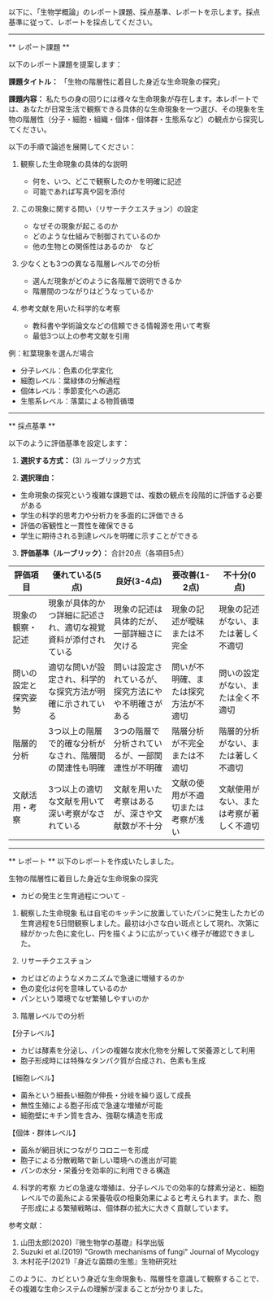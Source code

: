 以下に、「生物学概論」のレポート課題、採点基準、レポートを示します。採点基準に従って、レポートを採点してください。

---------------------------------------
** レポート課題 **

以下のレポート課題を提案します：

**課題タイトル：**
「生物の階層性に着目した身近な生命現象の探究」

**課題内容：**
私たちの身の回りには様々な生命現象が存在します。本レポートでは、あなたが日常生活で観察できる具体的な生命現象を一つ選び、その現象を生物の階層性（分子・細胞・組織・個体・個体群・生態系など）の観点から探究してください。

以下の手順で論述を展開してください：

1. 観察した生命現象の具体的な説明
   - 何を、いつ、どこで観察したのかを明確に記述
   - 可能であれば写真や図を添付

2. この現象に関する問い（リサーチクエスチョン）の設定
   - なぜその現象が起こるのか
   - どのような仕組みで制御されているのか
   - 他の生物との関係性はあるのか　など

3. 少なくとも3つの異なる階層レベルでの分析
   - 選んだ現象がどのように各階層で説明できるか
   - 階層間のつながりはどうなっているか

4. 参考文献を用いた科学的な考察
   - 教科書や学術論文などの信頼できる情報源を用いて考察
   - 最低3つ以上の参考文献を引用

例：紅葉現象を選んだ場合
- 分子レベル：色素の化学変化
- 細胞レベル：葉緑体の分解過程
- 個体レベル：季節変化への適応
- 生態系レベル：落葉による物質循環

---------------------------------------
** 採点基準 **

以下のように評価基準を設定します：

1. **選択する方式：** (3) ルーブリック方式

2. **選択理由：**
- 生命現象の探究という複雑な課題では、複数の観点を段階的に評価する必要がある
- 学生の科学的思考力や分析力を多面的に評価できる
- 評価の客観性と一貫性を確保できる
- 学生に期待される到達レベルを明確に示すことができる

3. **評価基準（ルーブリック）：**
合計20点（各項目5点）

| 評価項目 | 優れている(5点) | 良好(3-4点) | 要改善(1-2点) | 不十分(0点) |
|---------|---------------|------------|-------------|-----------|
| 現象の観察・記述 | 現象が具体的かつ詳細に記述され、適切な視覚資料が添付されている | 現象の記述は具体的だが、一部詳細さに欠ける | 現象の記述が曖昧または不完全 | 現象の記述がない、または著しく不適切 |
| 問いの設定と探究姿勢 | 適切な問いが設定され、科学的な探究方法が明確に示されている | 問いは設定されているが、探究方法にやや不明確さがある | 問いが不明確、または探究方法が不適切 | 問いの設定がない、または全く不適切 |
| 階層的分析 | 3つ以上の階層で的確な分析がなされ、階層間の関連性も明確 | 3つの階層で分析されているが、一部関連性が不明確 | 階層分析が不完全または不適切 | 階層的分析がない、または著しく不適切 |
| 文献活用・考察 | 3つ以上の適切な文献を用いて深い考察がなされている | 文献を用いた考察はあるが、深さや文献数が不十分 | 文献の使用が不適切または考察が浅い | 文献使用がない、または考察が著しく不適切 |

---------------------------------------
** レポート **
以下のレポートを作成いたしました。

生物の階層性に着目した身近な生命現象の探究
- カビの発生と生育過程について -

1. 観察した生命現象
私は自宅のキッチンに放置していたパンに発生したカビの生育過程を5日間観察しました。最初は小さな白い斑点として現れ、次第に緑がかった色に変化し、円を描くように広がっていく様子が確認できました。

2. リサーチクエスチョン
- カビはどのようなメカニズムで急速に増殖するのか
- 色の変化は何を意味しているのか
- パンという環境でなぜ繁殖しやすいのか

3. 階層レベルでの分析

【分子レベル】
- カビは酵素を分泌し、パンの複雑な炭水化物を分解して栄養源として利用
- 胞子形成時には特殊なタンパク質が合成され、色素も生成

【細胞レベル】
- 菌糸という細長い細胞が伸長・分岐を繰り返して成長
- 無性生殖による胞子形成で急速な増殖が可能
- 細胞壁にキチン質を含み、強靭な構造を形成

【個体・群体レベル】
- 菌糸が網目状につながりコロニーを形成
- 胞子による分散戦略で新しい環境への進出が可能
- パンの水分・栄養分を効率的に利用できる構造

4. 科学的考察
カビの急速な増殖は、分子レベルでの効率的な酵素分泌と、細胞レベルでの菌糸による栄養吸収の相乗効果によると考えられます。また、胞子形成による繁殖戦略は、個体群の拡大に大きく貢献しています。

参考文献：
1. 山田太郎(2020)『微生物学の基礎』科学出版
2. Suzuki et al.(2019) "Growth mechanisms of fungi" Journal of Mycology
3. 木村花子(2021)『身近な菌類の生態』生物研究社

このように、カビという身近な生命現象も、階層性を意識して観察することで、その複雑な生命システムの理解が深まることが分かりました。

